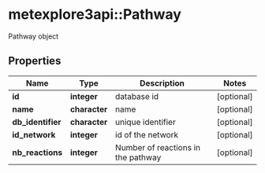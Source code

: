 # metexplore3api::Pathway

Pathway object

## Properties
Name | Type | Description | Notes
------------ | ------------- | ------------- | -------------
**id** | **integer** | database id | [optional] 
**name** | **character** | name | [optional] 
**db_identifier** | **character** | unique identifier | [optional] 
**id_network** | **integer** | id of the network | [optional] 
**nb_reactions** | **integer** | Number of reactions in the pathway | [optional] 


